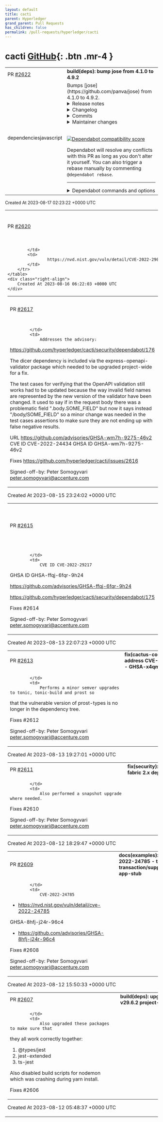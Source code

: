 ```yaml
---
layout: default
title: cacti
parent: Hyperledger
grand_parent: Pull Requests
has_children: false
permalink: /pull-requests/hyperledger/cacti
---
```


# cacti <span class="fs-3 right-align">[GitHub](https://github.com/hyperledger/cacti){: .btn .mr-4 }</span>


<div>
    <table>
        <tr>
            <td>
                PR <a href="https://github.com/hyperledger/cacti/pull/2622" class=".btn">#2622</a>
            </td>
            <td>
                <b>
                    build(deps): bump jose from 4.1.0 to 4.9.2
                </b>
            </td>
        </tr>
        <tr>
            <td>
                <span class="chip">dependencies</span><span class="chip">javascript</span>
            </td>
            <td>
                Bumps [jose](https://github.com/panva/jose) from 4.1.0 to 4.9.2.
<details>
<summary>Release notes</summary>
<p><em>Sourced from <a href="https://github.com/panva/jose/releases">jose's releases</a>.</em></p>
<blockquote>
<h2>v4.9.2</h2>
<h3>Fixes</h3>
<ul>
<li>limit default PBES2 alg's computational expense (<a href="https://github.com/panva/jose/commit/03d6d013bf6e070e85adfe5731f526978e3e8e4d">03d6d01</a>)</li>
</ul>
<h2>v4.9.1</h2>
<h3>Fixes</h3>
<ul>
<li><strong>deno:</strong> add a Deno package entrypoint (<a href="https://github.com/panva/jose/commit/9f3c459e30b71eec54163d500edb59f5c72bf7c9">9f3c459</a>)</li>
</ul>
<h2>v4.9.0</h2>
<h3>Features</h3>
<ul>
<li>add support for RFC 9278 - JWK Thumbprint URI (<a href="https://github.com/panva/jose/commit/d06ce654666c5f584716f39843534118407c14e0">d06ce65</a>)</li>
</ul>
<h3>Refactor</h3>
<ul>
<li>consume some base64url decode errors (<a href="https://redirect.github.com/panva/jose/issues/436">#436</a>) (<a href="https://github.com/panva/jose/commit/caaf2c38dc51209d7adc493029f416c61759b1b1">caaf2c3</a>)</li>
<li>unify JOSENotSupported throw on key export (<a href="https://github.com/panva/jose/commit/fe5d093bf74b812ecd3ee92d40dd02619e88e06c">fe5d093</a>)</li>
</ul>
<h2>v4.8.3</h2>
<p>This release contains only code refactoring and documentation updates.</p>
<h2>v4.8.1</h2>
<h3>Fixes</h3>
<ul>
<li><strong>typescript:</strong> add types export for nodenext module resolution (<a href="https://redirect.github.com/panva/jose/issues/406">#406</a>) (<a href="https://github.com/panva/jose/commit/5a6d8f0a2a3283bd1e832f1e71906d70f74c1262">5a6d8f0</a>)</li>
</ul>
<h2>v4.8.0</h2>
<h3>Features</h3>
<ul>
<li>add &quot;worker&quot; export in package.json (<a href="https://redirect.github.com/panva/jose/issues/400">#400</a>) (<a href="https://github.com/panva/jose/commit/c58c80ae98b7a55b3b95e72438040983ae9a23de">c58c80a</a>)</li>
<li>optional headers options for createRemoteJWKSet (<a href="https://redirect.github.com/panva/jose/issues/397">#397</a>) (<a href="https://github.com/panva/jose/commit/b4612f5d256b773ab7a1144ac839bdf0f8ccff53">b4612f5</a>)</li>
</ul>
<h2>v4.7.0</h2>
<h3>Features</h3>
<ul>
<li>add createRemoteJWKSet cacheMaxAge option (<a href="https://github.com/panva/jose/commit/5017d95764b3aca551631c1a2fbe7cc40cbb6055">5017d95</a>), closes <a href="https://redirect.github.com/panva/jose/issues/394">#394</a></li>
</ul>
<h2>v4.6.2</h2>
<h3>Fixes</h3>
<ul>
<li>dont check JWT iat is in the past unless maxTokenAge is used (<a href="https://github.com/panva/jose/commit/96d85c70033d2249de41ed07d97ed6843c15eb2a">96d85c7</a>)</li>
</ul>
<h2>v4.6.1</h2>
<p>This release contains only code refactoring and documentation updates.</p>
<h2>v4.6.0</h2>
<h3>Features</h3>
<!-- raw HTML omitted -->
</blockquote>
<p>... (truncated)</p>
</details>
<details>
<summary>Changelog</summary>
<p><em>Sourced from <a href="https://github.com/panva/jose/blob/main/CHANGELOG.md">jose's changelog</a>.</em></p>
<blockquote>
<h2><a href="https://github.com/panva/jose/compare/v4.9.1...v4.9.2">4.9.2</a> (2022-09-01)</h2>
<h3>Fixes</h3>
<ul>
<li>limit default PBES2 alg's computational expense (<a href="https://github.com/panva/jose/commit/03d6d013bf6e070e85adfe5731f526978e3e8e4d">03d6d01</a>)</li>
</ul>
<h2><a href="https://github.com/panva/jose/compare/v4.9.0...v4.9.1">4.9.1</a> (2022-08-29)</h2>
<h3>Fixes</h3>
<ul>
<li><strong>deno:</strong> add a Deno package entrypoint (<a href="https://github.com/panva/jose/commit/9f3c459e30b71eec54163d500edb59f5c72bf7c9">9f3c459</a>)</li>
</ul>
<h2><a href="https://github.com/panva/jose/compare/v4.8.3...v4.9.0">4.9.0</a> (2022-08-17)</h2>
<h3>Features</h3>
<ul>
<li>add support for RFC 9278 - JWK Thumbprint URI (<a href="https://github.com/panva/jose/commit/d06ce654666c5f584716f39843534118407c14e0">d06ce65</a>)</li>
</ul>
<h3>Refactor</h3>
<ul>
<li>consume some base64url decode errors (<a href="https://redirect.github.com/panva/jose/issues/436">#436</a>) (<a href="https://github.com/panva/jose/commit/caaf2c38dc51209d7adc493029f416c61759b1b1">caaf2c3</a>)</li>
<li>unify JOSENotSupported throw on key export (<a href="https://github.com/panva/jose/commit/fe5d093bf74b812ecd3ee92d40dd02619e88e06c">fe5d093</a>)</li>
</ul>
<h2><a href="https://github.com/panva/jose/compare/v4.8.1...v4.8.3">4.8.3</a> (2022-06-29)</h2>
<h2><a href="https://github.com/panva/jose/compare/v4.8.0...v4.8.1">4.8.1</a> (2022-05-02)</h2>
<h3>Fixes</h3>
<ul>
<li><strong>typescript:</strong> add types export for nodenext module resolution (<a href="https://redirect.github.com/panva/jose/issues/406">#406</a>) (<a href="https://github.com/panva/jose/commit/5a6d8f0a2a3283bd1e832f1e71906d70f74c1262">5a6d8f0</a>)</li>
</ul>
<h2><a href="https://github.com/panva/jose/compare/v4.7.0...v4.8.0">4.8.0</a> (2022-04-26)</h2>
<h3>Features</h3>
<ul>
<li>add &quot;worker&quot; export in package.json (<a href="https://redirect.github.com/panva/jose/issues/400">#400</a>) (<a href="https://github.com/panva/jose/commit/c58c80ae98b7a55b3b95e72438040983ae9a23de">c58c80a</a>)</li>
<li>optional headers options for createRemoteJWKSet (<a href="https://redirect.github.com/panva/jose/issues/397">#397</a>) (<a href="https://github.com/panva/jose/commit/b4612f5d256b773ab7a1144ac839bdf0f8ccff53">b4612f5</a>)</li>
</ul>
<h2><a href="https://github.com/panva/jose/compare/v4.6.2...v4.7.0">4.7.0</a> (2022-04-21)</h2>
<h3>Features</h3>
<ul>
<li>add createRemoteJWKSet cacheMaxAge option (<a href="https://github.com/panva/jose/commit/5017d95764b3aca551631c1a2fbe7cc40cbb6055">5017d95</a>), closes <a href="https://redirect.github.com/panva/jose/issues/394">#394</a></li>
</ul>
<!-- raw HTML omitted -->
</blockquote>
<p>... (truncated)</p>
</details>
<details>
<summary>Commits</summary>
<ul>
<li><a href="https://github.com/panva/jose/commit/db71b3d15254b27666754fa2ec85b666b4cf1306"><code>db71b3d</code></a> chore(release): 4.9.2</li>
<li><a href="https://github.com/panva/jose/commit/03d6d013bf6e070e85adfe5731f526978e3e8e4d"><code>03d6d01</code></a> fix: limit default PBES2 alg's computational expense</li>
<li><a href="https://github.com/panva/jose/commit/8c5cc34eb558ce52b319107b4faeb26703994556"><code>8c5cc34</code></a> chore: cleanup after publish</li>
<li><a href="https://github.com/panva/jose/commit/8ed39d67cd1bb58c39641544758d905930a047d3"><code>8ed39d6</code></a> chore(release): 4.9.1</li>
<li><a href="https://github.com/panva/jose/commit/9f3c459e30b71eec54163d500edb59f5c72bf7c9"><code>9f3c459</code></a> fix(deno): add a Deno package entrypoint</li>
<li><a href="https://github.com/panva/jose/commit/d07c6e9abb0da94134cbd23e1de73e3a30069694"><code>d07c6e9</code></a> test: update expectations for P-384 ECDH</li>
<li><a href="https://github.com/panva/jose/commit/664279d468a508635c55c2c466a207790ce13ed7"><code>664279d</code></a> chore: cleanup after publish</li>
<li><a href="https://github.com/panva/jose/commit/24484d641500647fb5b2d07af57e868984cb7ee9"><code>24484d6</code></a> chore(release): 4.9.0</li>
<li><a href="https://github.com/panva/jose/commit/ebf277bedd4237d2382d13e2e3b5c786b99722b9"><code>ebf277b</code></a> chore: add refactors to version logs</li>
<li><a href="https://github.com/panva/jose/commit/d06ce654666c5f584716f39843534118407c14e0"><code>d06ce65</code></a> feat: add support for RFC 9278 - JWK Thumbprint URI</li>
<li>Additional commits viewable in <a href="https://github.com/panva/jose/compare/v4.1.0...v4.9.2">compare view</a></li>
</ul>
</details>
<details>
<summary>Maintainer changes</summary>
<p>This version was pushed to npm by <a href="https://www.npmjs.com/~panva">panva</a>, a new releaser for jose since your current version.</p>
</details>
<br />


[![Dependabot compatibility score](https://dependabot-badges.githubapp.com/badges/compatibility_score?dependency-name=jose&package-manager=npm_and_yarn&previous-version=4.1.0&new-version=4.9.2)](https://docs.github.com/en/github/managing-security-vulnerabilities/about-dependabot-security-updates#about-compatibility-scores)

Dependabot will resolve any conflicts with this PR as long as you don't alter it yourself. You can also trigger a rebase manually by commenting `@dependabot rebase`.

[//]: # (dependabot-automerge-start)
[//]: # (dependabot-automerge-end)

---

<details>
<summary>Dependabot commands and options</summary>
<br />

You can trigger Dependabot actions by commenting on this PR:
- `@dependabot rebase` will rebase this PR
- `@dependabot recreate` will recreate this PR, overwriting any edits that have been made to it
- `@dependabot merge` will merge this PR after your CI passes on it
- `@dependabot squash and merge` will squash and merge this PR after your CI passes on it
- `@dependabot cancel merge` will cancel a previously requested merge and block automerging
- `@dependabot reopen` will reopen this PR if it is closed
- `@dependabot close` will close this PR and stop Dependabot recreating it. You can achieve the same result by closing it manually
- `@dependabot show <dependency name> ignore conditions` will show all of the ignore conditions of the specified dependency
- `@dependabot ignore this major version` will close this PR and stop Dependabot creating any more for this major version (unless you reopen the PR or upgrade to it yourself)
- `@dependabot ignore this minor version` will close this PR and stop Dependabot creating any more for this minor version (unless you reopen the PR or upgrade to it yourself)
- `@dependabot ignore this dependency` will close this PR and stop Dependabot creating any more for this dependency (unless you reopen the PR or upgrade to it yourself)
You can disable automated security fix PRs for this repo from the [Security Alerts page](https://github.com/hyperledger/cacti/network/alerts).

</details>
            </td>
        </tr>
    </table>
    <div class="right-align">
        Created At 2023-08-17 02:23:22 +0000 UTC
    </div>
</div>

<div>
    <table>
        <tr>
            <td>
                PR <a href="https://github.com/hyperledger/cacti/pull/2620" class=".btn">#2620</a>
            </td>
            <td>
                <b>
                    fix: ejs critical vulnerability CVE-2022-29078
                </b>
            </td>
        </tr>
        <tr>
            <td>
                
            </td>
            <td>
                    https://nvd.nist.gov/vuln/detail/CVE-2022-29078
            </td>
        </tr>
    </table>
    <div class="right-align">
        Created At 2023-08-16 06:22:03 +0000 UTC
    </div>
</div>

<div>
    <table>
        <tr>
            <td>
                PR <a href="https://github.com/hyperledger/cacti/pull/2617" class=".btn">#2617</a>
            </td>
            <td>
                <b>
                    fix(security): crash in HeaderParser in dicer
                </b>
            </td>
        </tr>
        <tr>
            <td>
                
            </td>
            <td>
                Addresses the advisory:
https://github.com/hyperledger/cacti/security/dependabot/176

The dicer dependency is included via the express-openapi-validator
package which needed to be upgraded project-wide for a fix.

The test cases for verifying that the OpenAPI validation still works had
to be updated because the way invalid field names are represented by
the new version of the validator have been changed. It used to say if
in the request body there was a problematic field ".body.SOME_FIELD"
but now it says instead "/body/SOME_FIELD" so a minor change was needed
in the test cases assertions to make sure they are not ending up with
false negative results.

URL https://github.com/advisories/GHSA-wm7h-9275-46v2
CVE ID CVE-2022-24434
GHSA ID GHSA-wm7h-9275-46v2

Fixes https://github.com/hyperledger/cacti/issues/2616

Signed-off-by: Peter Somogyvari <peter.somogyvari@accenture.com>
            </td>
        </tr>
    </table>
    <div class="right-align">
        Created At 2023-08-15 23:24:02 +0000 UTC
    </div>
</div>

<div>
    <table>
        <tr>
            <td>
                PR <a href="https://github.com/hyperledger/cacti/pull/2615" class=".btn">#2615</a>
            </td>
            <td>
                <b>
                    fix(cactus-validator-socketio-indy): upgrade pyjwt to 2.4.0
                </b>
            </td>
        </tr>
        <tr>
            <td>
                
            </td>
            <td>
                CVE ID CVE-2022-29217

GHSA ID GHSA-ffqj-6fqr-9h24

https://github.com/advisories/GHSA-ffqj-6fqr-9h24

https://github.com/hyperledger/cacti/security/dependabot/175

Fixes #2614

Signed-off-by: Peter Somogyvari <peter.somogyvari@accenture.com>
            </td>
        </tr>
    </table>
    <div class="right-align">
        Created At 2023-08-13 22:07:23 +0000 UTC
    </div>
</div>

<div>
    <table>
        <tr>
            <td>
                PR <a href="https://github.com/hyperledger/cacti/pull/2613" class=".btn">#2613</a>
            </td>
            <td>
                <b>
                    fix(cactus-core-api): address CVE-2021-38192 - GHSA-x4qm-mcjq-v2gf
                </b>
            </td>
        </tr>
        <tr>
            <td>
                
            </td>
            <td>
                Performs a minor semver upgrades to tonic, tonic-build and prost so
that the vulnerable version of prost-types is no longer in the
dependency tree.

Fixes #2612

Signed-off-by: Peter Somogyvari <peter.somogyvari@accenture.com>
            </td>
        </tr>
    </table>
    <div class="right-align">
        Created At 2023-08-13 19:27:01 +0000 UTC
    </div>
</div>

<div>
    <table>
        <tr>
            <td>
                PR <a href="https://github.com/hyperledger/cacti/pull/2611" class=".btn">#2611</a>
            </td>
            <td>
                <b>
                    fix(security): upgrade fabric 2.x deps to 2.2.18
                </b>
            </td>
        </tr>
        <tr>
            <td>
                
            </td>
            <td>
                Also performed a snapshot upgrade where needed.

Fixes #2610

Signed-off-by: Peter Somogyvari <peter.somogyvari@accenture.com>
            </td>
        </tr>
    </table>
    <div class="right-align">
        Created At 2023-08-12 18:29:47 +0000 UTC
    </div>
</div>

<div>
    <table>
        <tr>
            <td>
                PR <a href="https://github.com/hyperledger/cacti/pull/2609" class=".btn">#2609</a>
            </td>
            <td>
                <b>
                    docs(examples): fix CVE-2022-24785 - test-run-transaction/supply-chain-app-stub
                </b>
            </td>
        </tr>
        <tr>
            <td>
                
            </td>
            <td>
                CVE-2022-24785
- https://nvd.nist.gov/vuln/detail/cve-2022-24785

GHSA-8hfj-j24r-96c4
- https://github.com/advisories/GHSA-8hfj-j24r-96c4

Fixes #2608

Signed-off-by: Peter Somogyvari <peter.somogyvari@accenture.com>
            </td>
        </tr>
    </table>
    <div class="right-align">
        Created At 2023-08-12 15:50:33 +0000 UTC
    </div>
</div>

<div>
    <table>
        <tr>
            <td>
                PR <a href="https://github.com/hyperledger/cacti/pull/2607" class=".btn">#2607</a>
            </td>
            <td>
                <b>
                    build(deps): upgrade Jest to v29.6.2 project-wide
                </b>
            </td>
        </tr>
        <tr>
            <td>
                
            </td>
            <td>
                Also upgraded these packages to make sure that
they all work correctly together:
1. @types/jest
2. jest-extended
3. ts-jest

Also disabled build scripts for nodemon which was
crashing during yarn install.

Fixes #2606
            </td>
        </tr>
    </table>
    <div class="right-align">
        Created At 2023-08-12 05:48:37 +0000 UTC
    </div>
</div>

